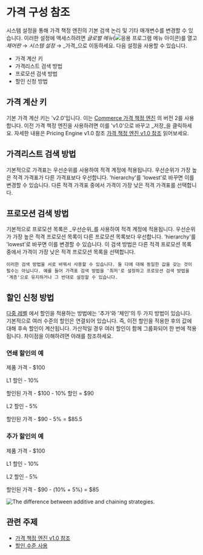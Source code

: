 # 가격 구성 참조

시스템 설정을 통해 가격 책정 엔진의 기본 검색 논리 및 기타 매개변수를 변경할 수 있습니다. 이러한 설정에 액세스하려면 _글로벌 메뉴_(![응용 프로그램 메뉴 아이콘](../images/icon-applications-menu.png))를 열고 _제어판_ &rarr; _시스템 설정_ &rarr; _가격_으로 이동하세요. 다음 설정을 사용할 수 있습니다.

* 가격 계산 키
* 가격리스트 검색 방법
* 프로모션 검색 방법
* 할인 신청 방법

## 가격 계산 키

기본 가격 계산 키는 'v2.0'입니다. 이는 [Commerce 가격 책정 엔진](./introduction-to-pricing.md) 의 버전 2를 사용합니다. 이전 가격 책정 엔진을 사용하려면 이를 'v1.0'으로 바꾸고 _저장_을 클릭하세요. 자세한 내용은 Pricing Engine v1.0 참조 [가격 책정 엔진 v1.0 참조](./introduction-to-pricing.md#pricing-engine-v10-reference) 읽어보세요.

## 가격리스트 검색 방법

기본적으로 가격표는 우선순위를 사용하여 적격 계정에 적용됩니다. 우선순위가 가장 높은 적격 가격표가 다른 가격표보다 우선합니다. 'hierarchy'를 'lowest'로 바꾸면 이를 변경할 수 있습니다. 다른 적격 가격표 중에서 가격이 가장 낮은 적격 가격표를 선택합니다.

## 프로모션 검색 방법

기본적으로 프로모션 목록은 _우선순위_를 사용하여 적격 계정에 적용됩니다. 우선순위가 가장 높은 적격 프로모션 목록이 다른 프로모션 목록보다 우선합니다. 'hierarchy'를 'lowest'로 바꾸면 이를 변경할 수 있습니다. 이 검색 방법은 다른 적격 프로모션 목록 중에서 가격이 가장 낮은 적격 프로모션 목록을 선택합니다.

```{note}
이러한 검색 방법을 서로 바꿔서 사용할 수 있습니다. 둘 다에 대해 동일한 값을 갖는 것이 필수는 아닙니다. 예를 들어 가격표 검색 방법을 '최저'로 설정하고 프로모션 검색 방법을 '계층'으로 유지하거나 그 반대로 설정할 수 있습니다. 
```

## 할인 신청 방법

[다중 레벨](./promoting-products/using-discount-levels.md) 에서 할인을 적용하는 방법에는 '추가'와 '체인'의 두 가지 방법이 있습니다. 기본적으로 여러 수준의 할인은 연결되어 있습니다. 즉, 이전 할인을 적용한 후의 값에 대해 후속 할인이 계산됩니다. 가산적일 경우 여러 할인이 함께 그룹화되어 한 번에 적용됩니다. 차이점을 이해하려면 아래를 참조하세요.

### 연쇄 할인의 예

제품 가격 - $100

L1 할인 - 10%

할인된 가격 - $100 - 10% 할인 = $90

L2 할인 - 5%

할인된 가격 - $90 - 5% = $85.5

### 추가 할인의 예

제품 가격 - $100

L1 할인 - 10%

L2 할인 - 5%

할인된 가격 - $90 - (10% + 5%) = $85

![The difference between additive and chaining strategies.](./pricing-configuration-reference/images/01.png)

## 관련 주제

* [가격 책정 엔진 v1.0 참조](./introduction-to-pricing.md#pricing-engine-v10-reference)
* [할인 수준 사용](./promoting-products/using-discount-levels.md)